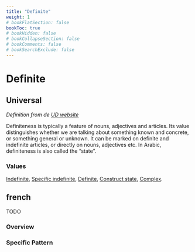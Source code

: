 ```yaml
---
title: "Definite"
weight: 1
# bookFlatSection: false
bookToc: true
# bookHidden: false
# bookCollapseSection: false
# bookComments: false
# bookSearchExclude: false
---
```


# Definite

## Universal

*Definition from de [UD website](https://universaldependencies.org/u/feat/Definite.html)*

Definiteness is typically a feature of nouns, adjectives and articles. Its value distinguishes whether we are talking about something known and concrete, or something general or unknown. It can be marked on definite and indefinite articles, or directly on nouns, adjectives etc. In Arabic, definiteness is also called the “state”.

### Values

[Indefinite](https://universaldependencies.org/u/feat/Definite.html#Ind),
[Specific indefinite](https://universaldependencies.org/u/feat/Definite.html#Spec),
[Definite](https://universaldependencies.org/u/feat/Definite.html#Def),
[Construct state](https://universaldependencies.org/u/feat/Definite.html#Cons),
[Complex](https://universaldependencies.org/u/feat/Definite.html#Com).



## french

TODO
### Overview

### Specific Pattern



